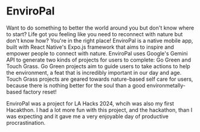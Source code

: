 # EnviroPal

Want to do something to better the world around you but don't know where to start? Life got you feeling like you need to reconnect with nature but don't know how? You're in the right place! EnviroPal is a native mobile app, built with React Native's Expo.js framework that aims to inspire and empower people to connect with nature. EnviroPal uses Google's Gemini API to generate two kinds of projects for users to complete: Go Green and Touch Grass. Go Green projects aim to guide users to take actions to help the environment, a feat that is incredibly important in our day and age. Touch Grass projects are geared towards nature-based self care for users, because there is nothing better for the soul than a good environmetally-based factory reset!

EnviroPal was a project for LA Hacks 2024, whcih was also my first Hacakthon. I had a lot more fun with this project, and the hackathon, than I was expecting and it gave me a very enjoyable day of productive procrastination.
